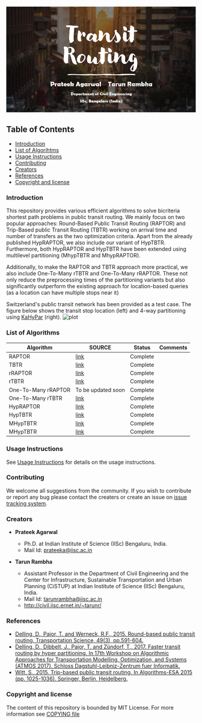 ![TB1](logo.png)


## Table of Contents

- [Introduction](#Introduction)
- [List of Algorihtms](#List-of-Algorihtms)
- [Usage Instructions](#usage-instructions)
- [Contributing](#contributing)
- [Creators](#Creators)
- [References](#References)
- [Copyright and license](#Copyright-and-license)

### Introduction 
This repository provides various efficient algorithms to solve bicriteria shortest path problems in public transit routing.
We mainly focus on two popular approaches: Round-Based Public Transit Routing (RAPTOR) and Trip-Based public
Transit Routing (TBTR) working on arrival time and number of transfers as the two optimization criteria.
Apart from the already published HypRAPTOR, we also include our variant of HypTBTR. Furthermore, both HypRAPTOR and HypTBTR have been extended using multilevel partitioning (MhypTBTR and MhypRAPTOR).

Additionally, to make the RAPTOR and TBTR approach more practical, we also include One-To-Many rTBTR and One-To-Many rRAPTOR. These not only reduce the preprocessing times of the partitioning variants but also significantly
outperform the existing approach for location-based queries (as a location can have multiple stops near it)

Switzerland's public transit network has been provided as a test case. The figure below shows the transit stop location (left) and 4-way partitioning using [KaHyPar](https://github.com/kahypar/kahypar) (right).
![plot](docs/location.png)
### List of Algorithms
Algorithm | SOURCE |  Status | Comments |
|---|---|---|---|
| RAPTOR | [link](https://pubsonline.informs.org/doi/abs/10.1287/trsc.2014.0534) | Complete|
| TBTR | [link](https://link.springer.com/chapter/10.1007/978-3-662-48350-3_85) |Complete|
| rRAPTOR | [link](https://pubsonline.informs.org/doi/abs/10.1287/trsc.2014.0534) |Complete|
| rTBTR| [link](https://link.springer.com/chapter/10.1007/978-3-662-48350-3_85) |Complete|
| One-To-Many rRAPTOR | To be updated soon |Complete|
| One-To-Many rTBTR | [link](https://arxiv.org/abs/2111.06654) |Complete|
| HypRAPTOR | [link](https://drops.dagstuhl.de/opus/volltexte/2017/7896/) |Complete|
| HypTBTR |  [link](https://arxiv.org/abs/2111.06654) |Complete|
| MHypTBTR | [link](https://arxiv.org/abs/2111.06654) |Complete|
| MHypTBTR | [link](https://arxiv.org/abs/2111.06654) |Complete|

### Usage Instructions
See [Usage Instructions](./docs/usage_instructions.md) for details on the usage instructions. 


### Contributing
We welcome all suggestions from the community. If you wish to contribute or report any bug please contact the creaters or create an issue on [issue tracking system](https://github.com/transnetlab/transit-routing/issues).
### Creators
- **Prateek Agarwal**
    - Ph.D. at Indian Institute of Science (IISc) Bengaluru, India.
    - Mail Id: prateeka@iisc.ac.in

- **Tarun Rambha**
    - Assistant Professor in the Department of Civil Engineering and the Center for Infrastructure, Sustainable Transportation and Urban Planning (CiSTUP) at Indian Institute of Science (IISc) Bengaluru, India.
    - Mail Id: tarunrambha@iisc.ac.in
    - <http://civil.iisc.ernet.in/~tarunr/>

### References
- [Delling, D., Pajor, T. and Werneck, R.F., 2015. Round-based public transit routing. Transportation Science, 49(3), pp.591-604.](https://pubsonline.informs.org/doi/abs/10.1287/trsc.2014.0534) 
- [Delling, D., Dibbelt, J., Pajor, T. and Zündorf, T., 2017. Faster transit routing by hyper partitioning. In 17th Workshop on Algorithmic Approaches for Transportation Modelling, Optimization, and Systems (ATMOS 2017). Schloss Dagstuhl-Leibniz-Zentrum fuer Informatik.](https://drops.dagstuhl.de/opus/volltexte/2017/7896/)
- [Witt, S., 2015. Trip-based public transit routing. In Algorithms-ESA 2015 (pp. 1025-1036). Springer, Berlin, Heidelberg.](https://link.springer.com/chapter/10.1007/978-3-662-48350-3_85)

### Copyright and license
The content of this repository is bounded by MIT License. For more information see
[COPYING file](https://github.com/transnetlab/transit-routing/blob/main/LICENSE)
